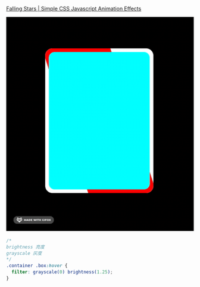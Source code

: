 [Falling Stars | Simple CSS Javascript Animation Effects](https://www.youtube.com/watch?v=4jmjXAC4gq0&ab_channel=OnlineTutorials)

![](demo.gif)

```css
/* 
brightness 亮度 
grayscale 灰度
*/
.container .box:hover {
  filter: grayscale(0) brightness(1.25);
}
```
